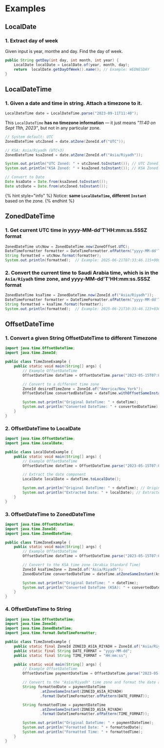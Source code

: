 # Examples

## LocalDate

### 1. Extract day of week

Given input is year, monthe and day. Find the day of week.

```java
public String getDay(int day, int month, int year) {
    LocalDate localDate = LocalDate.of(year, month, day);
    return  localDate.getDayOfWeek().name(); // Example: WEDNESDAY
}
```

## LocalDateTime

### 1. Given a date and time in string. Attach a timezone to it.

```java
LocalDateTime date = LocalDateTime.parse("2023-09-11T11:40");
```

This `LocalDateTime` **has no timezone information** — it just means _"11:40 on Sept 11th, 2023"_, but not in any particular zone.

```java
// System default: UTC
ZonedDateTime utcZoned = date.atZone(ZoneId.of("UTC"));

// KSA: Asia/Riyadh (UTC+3)
ZonedDateTime ksaZoned = date.atZone(ZoneId.of("Asia/Riyadh"));

System.out.println("UTC Zoned: " + utcZoned.toInstant()); // UTC Zoned: 2023-09-11T11:40:00Z
System.out.println("KSA Zoned: " + ksaZoned.toInstant()); // KSA Zoned: 2023-09-11T08:40:00Z

// Convert to Date
Date ksaDate = Date.from(ksaZoned.toInstant());
Date utcDate = Date.from(utcZoned.toInstant());
```

{% hint style="info" %}
Notice: **same `LocalDateTime`, different `Instant`** based on the zone.
{% endhint %}

## ZonedDateTime

### 1. Get current UTC time in yyyy-MM-dd'T'HH:mm:ss.SSSZ format

```java
ZonedDateTime utcNow = ZonedDateTime.now(ZoneOffset.UTC);
DateTimeFormatter formatter = DateTimeFormatter.ofPattern("yyyy-MM-dd'T'HH:mm:ss.SSSZ");
String formatted = utcNow.format(formatter);
System.out.println(formatted);  // Example: 2025-06-21T07:33:46.115+0000
```

### 2. Convert the current time to **Saudi Arabia time**, which is in the `Asia/Riyadh` time zone, and yyyy-MM-dd'T'HH:mm:ss.SSSZ format

```java
ZonedDateTime ksaTime = ZonedDateTime.now(ZoneId.of("Asia/Riyadh"));
DateTimeFormatter formatter = DateTimeFormatter.ofPattern("yyyy-MM-dd'T'HH:mm:ss.SSSZ");
String formatted = ksaTime.format(formatter);
System.out.println(formatted);  // Example: 2025-06-21T10:33:46.123+0300
```

## OffsetDateTime

### 1. Convert a given String OffsetDateTime to different Timezone

```java
import java.time.OffsetDateTime;
import java.time.ZoneId;

public class TimeZoneExample {
    public static void main(String[] args) {
        // Example OffsetDateTime
        OffsetDateTime dateTime = OffsetDateTime.parse("2023-05-15T07:08:59.077561Z");

        // Convert to a different time zone
        ZoneId desiredTimeZone = ZoneId.of("America/New_York");
        OffsetDateTime convertedDateTime = dateTime.withOffsetSameInstant(desiredTimeZone.getRules().getOffset(dateTime.toInstant()));

        System.out.println("Original DateTime: " + dateTime);
        System.out.println("Converted DateTime: " + convertedDateTime);
    }
}
```

### 2. OffsetDateTime to LocalDate

```java
import java.time.OffsetDateTime;
import java.time.LocalDate;

public class LocalDateExample {
    public static void main(String[] args) {
        // Example OffsetDateTime
        OffsetDateTime dateTime = OffsetDateTime.parse("2023-05-15T07:08:59.077561Z");

        // Extract the date component
        LocalDate localDate = dateTime.toLocalDate();

        System.out.println("Original DateTime: " + dateTime); // Original DateTime: 2023-05-15T07:08:59.077561Z
        System.out.println("Extracted Date: " + localDate); // Extracted Date: 2023-05-15
    }
}
```

### 3. OffsetDateTime to ZonedDateTime

```java
import java.time.OffsetDateTime;
import java.time.ZoneId;
import java.time.ZonedDateTime;

public class TimeZoneExample {
    public static void main(String[] args) {
        // Example OffsetDateTime
        OffsetDateTime dateTime = OffsetDateTime.parse("2023-05-15T07:08:59.077561Z");

        // Convert to the KSA time zone (Arabia Standard Time)
        ZoneId ksaTimeZone = ZoneId.of("Asia/Riyadh");
        ZonedDateTime convertedDateTime = dateTime.atZoneSameInstant(ksaTimeZone);

        System.out.println("Original DateTime: " + dateTime);
        System.out.println("Converted DateTime (KSA): " + convertedDateTime);
    }
}
```

### 4. OffsetDateTime to String

```java
import java.time.OffsetDateTime;
import java.time.ZoneId;
import java.time.ZonedDateTime;
import java.time.format.DateTimeFormatter;

public class TimeZoneExample {
    public static final ZoneId ZONEID_ASIA_RIYADH = ZoneId.of("Asia/Riyadh");
    public static final String DATE_FORMAT = "yyyy-MM-dd";
    public static final String TIME_FORMAT = "HH:mm:ss";

    public static void main(String[] args) {
        // Example OffsetDateTime
        OffsetDateTime paymentDateTime = OffsetDateTime.parse("2023-05-15T07:08:59.077561Z");

        // Convert to the "Asia/Riyadh" time zone and format the date and time components separately
        String formattedDate = paymentDateTime
                .atZoneSameInstant(ZONEID_ASIA_RIYADH)
                .format(DateTimeFormatter.ofPattern(DATE_FORMAT));

        String formattedTime = paymentDateTime
                .atZoneSameInstant(ZONEID_ASIA_RIYADH)
                .format(DateTimeFormatter.ofPattern(TIME_FORMAT));

        System.out.println("Original DateTime: " + paymentDateTime);
        System.out.println("Formatted Date: " + formattedDate);
        System.out.println("Formatted Time: " + formattedTime);
    }
}
```







